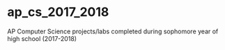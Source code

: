 # ap_cs_2017_2018
AP Computer Science projects/labs completed during sophomore year of high school (2017-2018)

